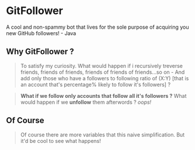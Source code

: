 # GitFollower
A cool and non-spammy bot that lives for the sole purpose of acquiring you new GitHub followers! - Java

## Why GitFollower ?
>To satisfy my curiosity. What would happen if i recursively treverse friends, friends of friends, friends of friends of friends...so on - And add only those who have a followers to following ratio of (X:Y) [that is an account that's percentage% likely to follow it's followers] ?

>**What if we follow only accounts that follow all it's followers ?** What would happen if we **unfollow** them afterwords ? *oops!*

## Of Course
>Of course there are more variables that this naive simplification. But it'd be cool to see what happens!

